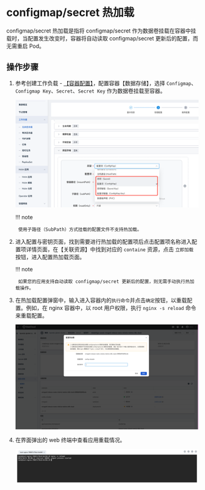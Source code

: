 # configmap/secret 热加载

configmap/secret 热加载是指将 configmap/secret 作为数据卷挂载在容器中挂载时，当配置发生改变时，容器将自动读取 configmap/secret 更新后的配置，而无需重启 Pod。

## 操作步骤

1. 参考创建工作负载 - [【容器配置】](../workloads/create-deployment.md#容器配置)，配置容器【数据存储】，选择 `Configmap`、`Configmap Key`、`Secret`、`Secret Key` 作为数据卷挂载至容器。

    ![使用 config 作为数据卷](../../images/user_configmap_to_volume.jpg)

    !!! note

        使用子路径（SubPath）方式挂载的配置文件不支持热加载。

2. 进入配置与密钥页面，找到需要进行热加载的配置项后点击配置项名称进入配置项详情页面，在【关联资源】中找到对应的 `containe` 资源，点击 `立即加载` 按钮，进入配置热加载页面。

    !!! note

        如果您的应用支持自动读取 configmap/secret 更新后的配置，则无需手动执行热加载操作。

3. 在热加载配置弹窗中，输入进入容器内的`执行命令`并点击`确定`按钮，以重载配置。例如，在 nginx 容器中，以 root 用户权限，执行 `nginx -s reload` 命令来重载配置。

    ![使用 config 作为数据卷](../../images/configmap-hot-loading02.png)

4. 在界面弹出的 web 终端中查看应用重载情况。

    ![使用 config 作为数据卷](../../images/configmap-hot-loading.jpg)


